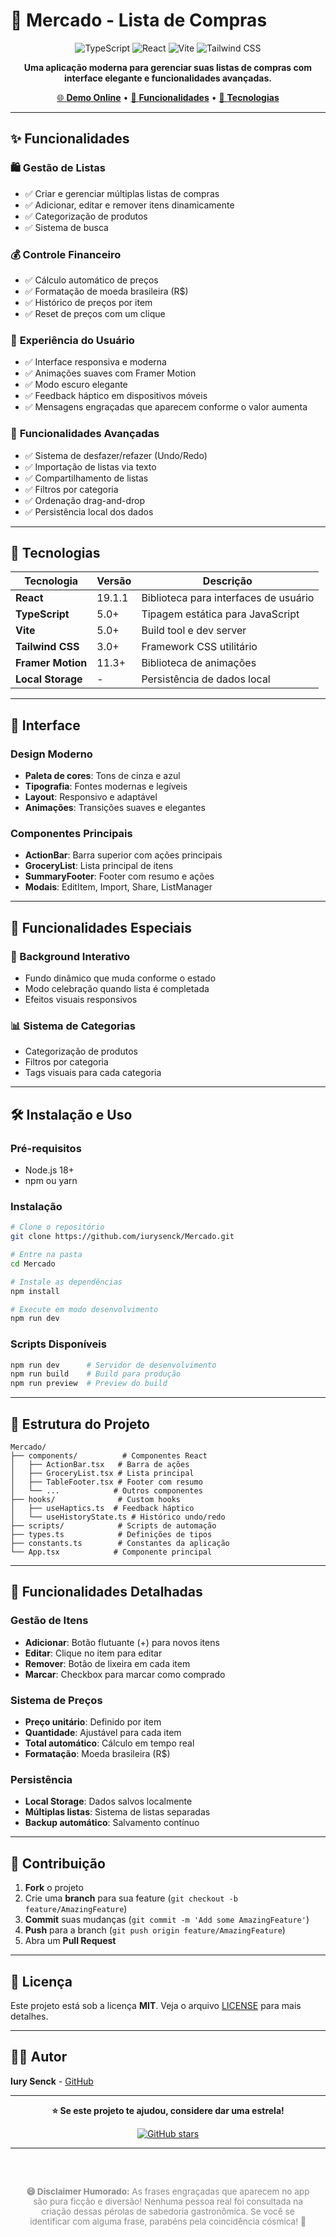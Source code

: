 # 🛒 Mercado - Lista de Compras

<div align="center">

![TypeScript](https://img.shields.io/badge/TypeScript-007ACC?style=for-the-badge&logo=typescript&logoColor=white)
![React](https://img.shields.io/badge/React-20232A?style=for-the-badge&logo=react&logoColor=61DAFB)
![Vite](https://img.shields.io/badge/Vite-646CFF?style=for-the-badge&logo=vite&logoColor=white)
![Tailwind CSS](https://img.shields.io/badge/Tailwind_CSS-38B2AC?style=for-the-badge&logo=tailwind-css&logoColor=white)

**Uma aplicação moderna para gerenciar suas listas de compras com interface elegante e funcionalidades avançadas.**

[🌐 **Demo Online**](https://mercado-ebon-kappa.vercel.app) • [📱 **Funcionalidades**](#-funcionalidades) • [🚀 **Tecnologias**](#-tecnologias)

</div>

---

## ✨ Funcionalidades

### 🛍️ **Gestão de Listas**
- ✅ Criar e gerenciar múltiplas listas de compras
- ✅ Adicionar, editar e remover itens dinamicamente
- ✅ Categorização de produtos
- ✅ Sistema de busca

### 💰 **Controle Financeiro**
- ✅ Cálculo automático de preços
- ✅ Formatação de moeda brasileira (R$)
- ✅ Histórico de preços por item
- ✅ Reset de preços com um clique

### 🎯 **Experiência do Usuário**
- ✅ Interface responsiva e moderna
- ✅ Animações suaves com Framer Motion
- ✅ Modo escuro elegante
- ✅ Feedback háptico em dispositivos móveis
- ✅ Mensagens engraçadas que aparecem conforme o valor aumenta

### 🔄 **Funcionalidades Avançadas**
- ✅ Sistema de desfazer/refazer (Undo/Redo)
- ✅ Importação de listas via texto
- ✅ Compartilhamento de listas
- ✅ Filtros por categoria
- ✅ Ordenação drag-and-drop
- ✅ Persistência local dos dados

---

## 🚀 Tecnologias

| Tecnologia | Versão | Descrição |
|------------|--------|-----------|
| **React** | 19.1.1 | Biblioteca para interfaces de usuário |
| **TypeScript** | 5.0+ | Tipagem estática para JavaScript |
| **Vite** | 5.0+ | Build tool e dev server |
| **Tailwind CSS** | 3.0+ | Framework CSS utilitário |
| **Framer Motion** | 11.3+ | Biblioteca de animações |
| **Local Storage** | - | Persistência de dados local |

---

## 🎨 Interface

### Design Moderno
- **Paleta de cores**: Tons de cinza e azul
- **Tipografia**: Fontes modernas e legíveis
- **Layout**: Responsivo e adaptável
- **Animações**: Transições suaves e elegantes

### Componentes Principais
- **ActionBar**: Barra superior com ações principais
- **GroceryList**: Lista principal de itens
- **SummaryFooter**: Footer com resumo e ações
- **Modais**: EditItem, Import, Share, ListManager

---

## 📱 Funcionalidades Especiais

### 🎨 Background Interativo
- Fundo dinâmico que muda conforme o estado
- Modo celebração quando lista é completada
- Efeitos visuais responsivos

### 📊 Sistema de Categorias
- Categorização de produtos
- Filtros por categoria
- Tags visuais para cada categoria

---

## 🛠️ Instalação e Uso

### Pré-requisitos
- Node.js 18+ 
- npm ou yarn

### Instalação
```bash
# Clone o repositório
git clone https://github.com/iurysenck/Mercado.git

# Entre na pasta
cd Mercado

# Instale as dependências
npm install

# Execute em modo desenvolvimento
npm run dev
```

### Scripts Disponíveis
```bash
npm run dev      # Servidor de desenvolvimento
npm run build    # Build para produção
npm run preview  # Preview do build
```

---

## 📁 Estrutura do Projeto

```
Mercado/
├── components/          # Componentes React
│   ├── ActionBar.tsx   # Barra de ações
│   ├── GroceryList.tsx # Lista principal
│   ├── TableFooter.tsx # Footer com resumo
│   └── ...            # Outros componentes
├── hooks/              # Custom hooks
│   ├── useHaptics.ts  # Feedback háptico
│   └── useHistoryState.ts # Histórico undo/redo
├── scripts/            # Scripts de automação
├── types.ts            # Definições de tipos
├── constants.ts        # Constantes da aplicação
└── App.tsx            # Componente principal
```

---

## 🎯 Funcionalidades Detalhadas

### Gestão de Itens
- **Adicionar**: Botão flutuante (+) para novos itens
- **Editar**: Clique no item para editar
- **Remover**: Botão de lixeira em cada item
- **Marcar**: Checkbox para marcar como comprado

### Sistema de Preços
- **Preço unitário**: Definido por item
- **Quantidade**: Ajustável para cada item
- **Total automático**: Cálculo em tempo real
- **Formatação**: Moeda brasileira (R$)

### Persistência
- **Local Storage**: Dados salvos localmente
- **Múltiplas listas**: Sistema de listas separadas
- **Backup automático**: Salvamento contínuo

---

## 🤝 Contribuição

1. **Fork** o projeto
2. Crie uma **branch** para sua feature (`git checkout -b feature/AmazingFeature`)
3. **Commit** suas mudanças (`git commit -m 'Add some AmazingFeature'`)
4. **Push** para a branch (`git push origin feature/AmazingFeature`)
5. Abra um **Pull Request**

---

## 📄 Licença

Este projeto está sob a licença **MIT**. Veja o arquivo [LICENSE](LICENSE) para mais detalhes.

---

## 👨‍💻 Autor

**Iury Senck** - [GitHub](https://github.com/iurysenck)

---

<div align="center">

**⭐ Se este projeto te ajudou, considere dar uma estrela!**

[![GitHub stars](https://img.shields.io/github/stars/iurysenck/Mercado?style=social)](https://github.com/iurysenck/Mercado/stargazers)

</div>

---

<div align="center" style="margin-top: 2rem; padding: 1rem; background: rgba(255,255,255,0.05); border-radius: 8px; font-size: 0.85rem; color: #888;">

**😄 Disclaimer Humorado:** As frases engraçadas que aparecem no app são pura ficção e diversão! Nenhuma pessoa real foi consultada na criação dessas pérolas de sabedoria gastronômica. Se você se identificar com alguma frase, parabéns pela coincidência cósmica! 🌟

</div> 